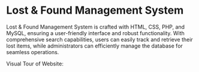 # Lost & Found Management System

Lost & Found Management System is crafted with HTML, CSS, PHP, and MySQL, ensuring a user-friendly interface and robust functionality. With comprehensive search capabilities, users can easily track and retrieve their lost items, while administrators can efficiently manage the database for seamless operations.

Visual Tour of Website:

